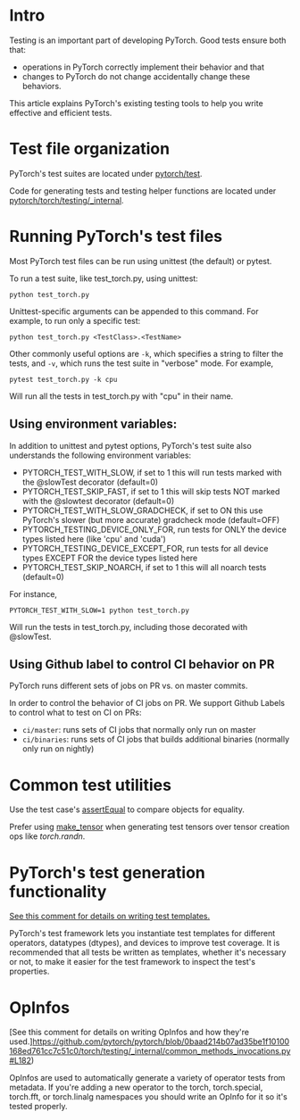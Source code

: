 # Intro

Testing is an important part of developing PyTorch. Good tests ensure both that:

- operations in PyTorch correctly implement their behavior and that
- changes to PyTorch do not change accidentally change these behaviors.

This article explains PyTorch's existing testing tools to help you write effective and efficient tests.

# Test file organization

PyTorch's test suites are located under [pytorch/test](https://github.com/pytorch/pytorch/tree/master/test).

Code for generating tests and testing helper functions are located under [pytorch/torch/testing/_internal](https://github.com/pytorch/pytorch/tree/master/torch/testing/_internal).

# Running PyTorch's test files

Most PyTorch test files can be run using unittest (the default) or pytest. 

To run a test suite, like test_torch.py, using unittest:

```
python test_torch.py
```

Unittest-specific arguments can be appended to this command. For example, to run only a specific test:

```
python test_torch.py <TestClass>.<TestName>
```

Other commonly useful options are `-k`, which specifies a string to filter the tests, and `-v`, which runs the test suite in "verbose" mode. For example,

```
pytest test_torch.py -k cpu
```

Will run all the tests in test_torch.py with "cpu" in their name.

## Using environment variables:

In addition to unittest and pytest options, PyTorch's test suite also understands the following environment variables:

- PYTORCH_TEST_WITH_SLOW, if set to 1 this will run tests marked with the @slowTest decorator (default=0)
- PYTORCH_TEST_SKIP_FAST, if set to 1 this will skip tests NOT marked with the @slowtest decorator (default=0)
- PYTORCH_TEST_WITH_SLOW_GRADCHECK, if set to ON this use PyTorch's slower (but more accurate) gradcheck mode (default=OFF)
- PYTORCH_TESTING_DEVICE_ONLY_FOR, run tests for ONLY the device types listed here (like 'cpu' and 'cuda') 
- PYTORCH_TESTING_DEVICE_EXCEPT_FOR, run tests for all device types EXCEPT FOR the device types listed here
- PYTORCH_TEST_SKIP_NOARCH, if set to 1 this will all noarch tests (default=0)

For instance,

```
PYTORCH_TEST_WITH_SLOW=1 python test_torch.py
```

Will run the tests in test_torch.py, including those decorated with @slowTest.

## Using Github label to control CI behavior on PR

PyTorch runs different sets of jobs on PR vs. on master commits.

In order to control the behavior of CI jobs on PR. We support Github Labels to control what to test on CI on PRs:
- `ci/master`: runs sets of CI jobs that normally only run on master
- `ci/binaries`: runs sets of CI jobs that builds additional binaries (normally only run on nightly)


# Common test utilities

Use the test case's [assertEqual](https://github.com/pytorch/pytorch/blob/0e7b5ea6c003b763603d8ca0fe12f476fdf9bf32/torch/testing/_internal/common_utils.py#L1277) to compare objects for equality.

Prefer using [make_tensor](https://github.com/pytorch/pytorch/blob/0e7b5ea6c003b763603d8ca0fe12f476fdf9bf32/torch/testing/_internal/common_utils.py#L1744) when generating test tensors over tensor creation ops like _torch.randn_.

# PyTorch's test generation functionality

[See this comment for details on writing test templates.](https://github.com/pytorch/pytorch/blob/0baad214b07ad35be1f10100168ed761cc7c51c0/torch/testing/_internal/common_device_type.py#L25)

PyTorch's test framework lets you instantiate test templates for different operators, datatypes (dtypes), and devices to improve test coverage. It is recommended that all tests be written as templates, whether it's necessary or not, to make it easier for the test framework to inspect the test's properties.

# OpInfos

[See this comment for details on writing OpInfos and how they're used.]https://github.com/pytorch/pytorch/blob/0baad214b07ad35be1f10100168ed761cc7c51c0/torch/testing/_internal/common_methods_invocations.py#L182)

OpInfos are used to automatically generate a variety of operator tests from metadata. If you're adding a new operator to the torch, torch.special, torch.fft, or torch.linalg namespaces you should write an OpInfo for it so it's tested properly.








